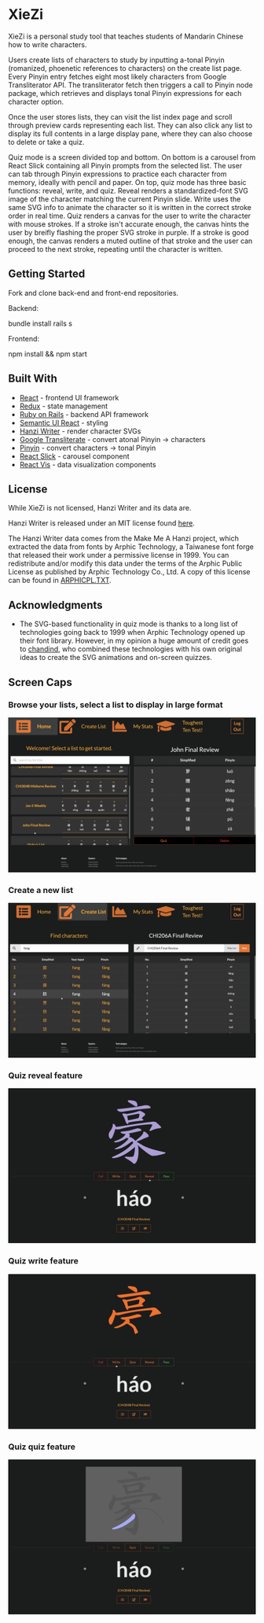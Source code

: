 # XieZi

XieZi is a personal study tool that teaches students of Mandarin Chinese how to write characters.

Users create lists of characters to study by inputting a-tonal Pinyin (romanized, phoenetic 
references to characters) on the create list page. Every Pinyin entry fetches eight most likely characters from 
Google Transliterator API. The transliterator fetch then triggers a call to Pinyin node package, which retrieves 
and displays tonal Pinyin expressions for each character option.

Once the user stores lists, they can visit the list index page and scroll through preview cards representing each list.
They can also click any list to display its full contents in a large display pane, where they can also choose to
delete or take a quiz.

Quiz mode is a screen divided top and bottom. On bottom is a carousel from React Slick containing all Pinyin
prompts from the selected list. The user can tab through Pinyin expressions to practice each character from memory, ideally
with pencil and paper. On top, quiz mode has three basic functions: reveal, write, and quiz. Reveal 
renders a standardized-font SVG image of the character matching the current Pinyin slide. Write uses the same SVG
info to animate the character so it is written in the correct stroke order in real time. Quiz renders a canvas for 
the user to write the character with mouse strokes. If a stroke isn't accurate enough, the canvas hints the user by 
breifly flashing the proper SVG stroke in purple. If a stroke is good enough, the canvas renders a muted outline of that stroke
and the user can proceed to the next stroke, repeating until the character is written.

## Getting Started

Fork and clone back-end and front-end repositories. 

Backend:

bundle install
rails s

Frontend:

npm install && npm start

## Built With

* [React](https://reactjs.org/docs/getting-started.html) - frontend UI framework
* [Redux](https://redux.js.org/) - state management
* [Ruby on Rails](https://guides.rubyonrails.org/) - backend API framework
* [Semantic UI React](https://react.semantic-ui.com/) - styling
* [Hanzi Writer](https://github.com/chanind/hanzi-writer) - render character SVGs
* [Google Transliterate](https://www.npmjs.com/package/google-transliterate) - convert atonal Pinyin -> characters
* [Pinyin](https://www.npmjs.com/package/pinyin) - convert characters -> tonal Pinyin
* [React Slick](https://github.com/akiran/react-slick) - carousel component
* [React Vis](https://uber.github.io/react-vis/) - data visualization components

## License

While XieZi is not licensed, Hanzi Writer and its data are.

Hanzi Writer is released under an MIT license found [here](https://raw.githubusercontent.com/chanind/hanzi-writer/master/LICENSE).

The Hanzi Writer data comes from the Make Me A Hanzi project, which extracted the data from fonts by Arphic Technology, a Taiwanese font forge that released their work under a permissive license in 1999. You can redistribute and/or modify this data under the terms of the Arphic Public License as published by Arphic Technology Co., Ltd. A copy of this license can be found in [ARPHICPL.TXT](https://raw.githubusercontent.com/chanind/hanzi-writer-data/master/ARPHICPL.TXT).

## Acknowledgments

* The SVG-based functionality in quiz mode is thanks to a long list of technologies going back to 1999 when Arphic Technology opened up their
  font library. However, in my opinion a huge amount of credit goes to [chandind](https://github.com/chanind), who combined these technologies with his own
  original ideas to create the SVG animations and on-screen quizzes.

## Screen Caps

### Browse your lists, select a list to display in large format
![browse](./readmeimgs/xz1.png)
### Create a new list
![create](./readmeimgs/xz2.png)
### Quiz reveal feature
![reveal](./readmeimgs/xz3.png)
### Quiz write feature
![write](./readmeimgs/xz4.png)
### Quiz quiz feature
![quiz](./readmeimgs/xz5.png)




















